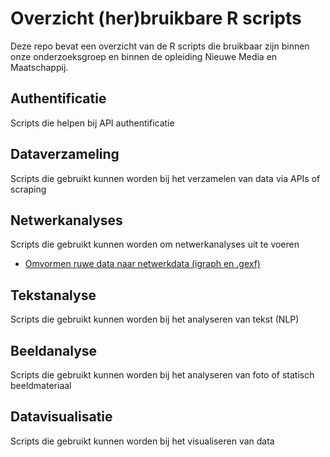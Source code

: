 # Overzicht (her)bruikbare R scripts
Deze repo bevat een overzicht van de R scripts die bruikbaar zijn binnen onze onderzoeksgroep en binnen de opleiding Nieuwe Media en Maatschappij.

## Authentificatie
Scripts die helpen bij API authentificatie 

## Dataverzameling
Scripts die gebruikt kunnen worden bij het verzamelen van data via APIs of scraping

## Netwerkanalyses
Scripts die gebruikt kunnen worden om netwerkanalyses uit te voeren  
* [Omvormen ruwe data naar netwerkdata (igraph en .gexf)](mict/blob/master/dataviz/text2gephi.R)

## Tekstanalyse
Scripts die gebruikt kunnen worden bij het analyseren van tekst (NLP)

## Beeldanalyse
Scripts die gebruikt kunnen worden bij het analyseren van foto of statisch beeldmateriaal

## Datavisualisatie
Scripts die gebruikt kunnen worden bij het visualiseren van data
